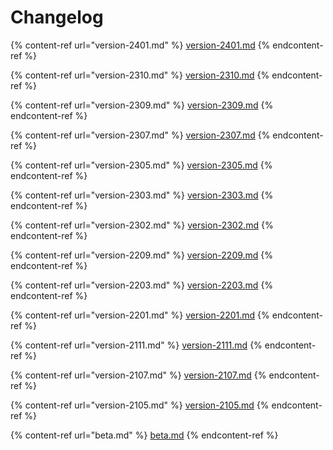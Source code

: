 # Changelog

{% content-ref url="version-2401.md" %}
[version-2401.md](version-2401.md)
{% endcontent-ref %}

{% content-ref url="version-2310.md" %}
[version-2310.md](version-2310.md)
{% endcontent-ref %}

{% content-ref url="version-2309.md" %}
[version-2309.md](version-2309.md)
{% endcontent-ref %}

{% content-ref url="version-2307.md" %}
[version-2307.md](version-2307.md)
{% endcontent-ref %}

{% content-ref url="version-2305.md" %}
[version-2305.md](version-2305.md)
{% endcontent-ref %}

{% content-ref url="version-2303.md" %}
[version-2303.md](version-2303.md)
{% endcontent-ref %}

{% content-ref url="version-2302.md" %}
[version-2302.md](version-2302.md)
{% endcontent-ref %}

{% content-ref url="version-2209.md" %}
[version-2209.md](version-2209.md)
{% endcontent-ref %}

{% content-ref url="version-2203.md" %}
[version-2203.md](version-2203.md)
{% endcontent-ref %}

{% content-ref url="version-2201.md" %}
[version-2201.md](version-2201.md)
{% endcontent-ref %}

{% content-ref url="version-2111.md" %}
[version-2111.md](version-2111.md)
{% endcontent-ref %}

{% content-ref url="version-2107.md" %}
[version-2107.md](version-2107.md)
{% endcontent-ref %}

{% content-ref url="version-2105.md" %}
[version-2105.md](version-2105.md)
{% endcontent-ref %}

{% content-ref url="beta.md" %}
[beta.md](beta.md)
{% endcontent-ref %}

